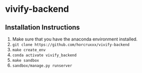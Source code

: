 # vivify-backend

## Installation Instructions

1. Make sure that you have the anaconda environment installed.
3. `git clone https://github.com/horcruxxx/vivify-backend`
2. `make create_env`
3. `conda activate vivify_backend`
4. `make sandbox`
5. `sandbox/manage.py runserver`
